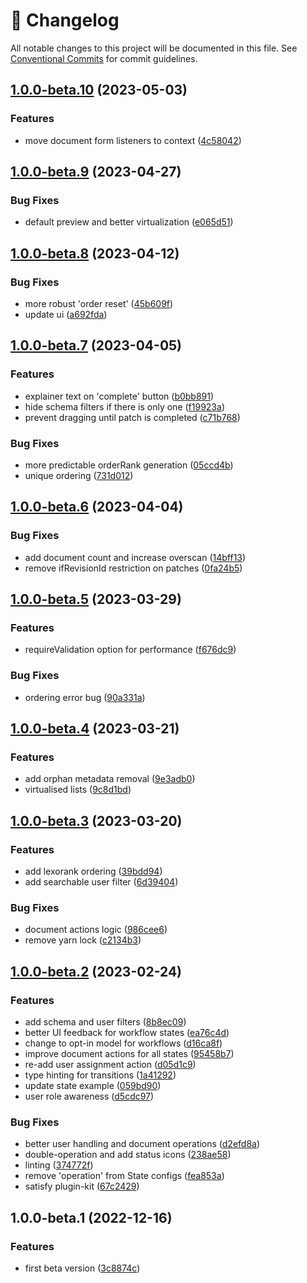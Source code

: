 <!-- markdownlint-disable --><!-- textlint-disable -->

# 📓 Changelog

All notable changes to this project will be documented in this file. See
[Conventional Commits](https://conventionalcommits.org) for commit guidelines.

## [1.0.0-beta.10](https://github.com/sanity-io/sanity-plugin-workflow/compare/v1.0.0-beta.9...v1.0.0-beta.10) (2023-05-03)

### Features

- move document form listeners to context ([4c58042](https://github.com/sanity-io/sanity-plugin-workflow/commit/4c58042d5e13fb7280d0fb4d79d99f685973a25f))

## [1.0.0-beta.9](https://github.com/sanity-io/sanity-plugin-workflow/compare/v1.0.0-beta.8...v1.0.0-beta.9) (2023-04-27)

### Bug Fixes

- default preview and better virtualization ([e065d51](https://github.com/sanity-io/sanity-plugin-workflow/commit/e065d51d17b95ce50d2f45790023173242a52c1c))

## [1.0.0-beta.8](https://github.com/sanity-io/sanity-plugin-workflow/compare/v1.0.0-beta.7...v1.0.0-beta.8) (2023-04-12)

### Bug Fixes

- more robust 'order reset' ([45b609f](https://github.com/sanity-io/sanity-plugin-workflow/commit/45b609ffabc48929eb118c9bec94f9daa9634126))
- update ui ([a692fda](https://github.com/sanity-io/sanity-plugin-workflow/commit/a692fdac6d734c87d25d39a2a89ce1fd71af6870))

## [1.0.0-beta.7](https://github.com/sanity-io/sanity-plugin-workflow/compare/v1.0.0-beta.6...v1.0.0-beta.7) (2023-04-05)

### Features

- explainer text on 'complete' button ([b0bb891](https://github.com/sanity-io/sanity-plugin-workflow/commit/b0bb89174be09fd91b9ec829a3ecdb2516f9f603))
- hide schema filters if there is only one ([f19923a](https://github.com/sanity-io/sanity-plugin-workflow/commit/f19923ab0ca4c5997a9fea678880ba4eed72bf36))
- prevent dragging until patch is completed ([c71b768](https://github.com/sanity-io/sanity-plugin-workflow/commit/c71b76841c6ca553081bdbea905d5e60de1b068e))

### Bug Fixes

- more predictable orderRank generation ([05ccd4b](https://github.com/sanity-io/sanity-plugin-workflow/commit/05ccd4bea5ef031b380c3f1d0a1dab9b595ee0fc))
- unique ordering ([731d012](https://github.com/sanity-io/sanity-plugin-workflow/commit/731d0122ad68b8f90541bd306dbde74dc6fe7ced))

## [1.0.0-beta.6](https://github.com/sanity-io/sanity-plugin-workflow/compare/v1.0.0-beta.5...v1.0.0-beta.6) (2023-04-04)

### Bug Fixes

- add document count and increase overscan ([14bff13](https://github.com/sanity-io/sanity-plugin-workflow/commit/14bff1322f78de4b0b1f91c3ec8a5e7146722064))
- remove ifRevisionId restriction on patches ([0fa24b5](https://github.com/sanity-io/sanity-plugin-workflow/commit/0fa24b52b82d50486bd5e008f478ff076865ccbe))

## [1.0.0-beta.5](https://github.com/sanity-io/sanity-plugin-workflow/compare/v1.0.0-beta.4...v1.0.0-beta.5) (2023-03-29)

### Features

- requireValidation option for performance ([f676dc9](https://github.com/sanity-io/sanity-plugin-workflow/commit/f676dc9f85d92c7ca7e17de50b48f3a97482bf74))

### Bug Fixes

- ordering error bug ([90a331a](https://github.com/sanity-io/sanity-plugin-workflow/commit/90a331a580c5f40a0aa9b7bfa4868ba0393a3ccb))

## [1.0.0-beta.4](https://github.com/sanity-io/sanity-plugin-workflow/compare/v1.0.0-beta.3...v1.0.0-beta.4) (2023-03-21)

### Features

- add orphan metadata removal ([9e3adb0](https://github.com/sanity-io/sanity-plugin-workflow/commit/9e3adb09f9088299362b7a3f8594e7089d2ae193))
- virtualised lists ([9c8d1bd](https://github.com/sanity-io/sanity-plugin-workflow/commit/9c8d1bd10022cdd933b4c1fba88b3580e2e7e132))

## [1.0.0-beta.3](https://github.com/sanity-io/sanity-plugin-workflow/compare/v1.0.0-beta.2...v1.0.0-beta.3) (2023-03-20)

### Features

- add lexorank ordering ([39bdd94](https://github.com/sanity-io/sanity-plugin-workflow/commit/39bdd944552097a3b31782e23b0553a9ab31bb5a))
- add searchable user filter ([6d39404](https://github.com/sanity-io/sanity-plugin-workflow/commit/6d3940495ff40e70c952daf3f680a773e2606970))

### Bug Fixes

- document actions logic ([986cee6](https://github.com/sanity-io/sanity-plugin-workflow/commit/986cee6d0f12b2b7e7e076fe44bca789277f5f8e))
- remove yarn lock ([c2134b3](https://github.com/sanity-io/sanity-plugin-workflow/commit/c2134b3bc031546ac85c0d9d20f4cfedb8863c48))

## [1.0.0-beta.2](https://github.com/sanity-io/sanity-plugin-workflow/compare/v1.0.0-beta.1...v1.0.0-beta.2) (2023-02-24)

### Features

- add schema and user filters ([8b8ec09](https://github.com/sanity-io/sanity-plugin-workflow/commit/8b8ec09131afa98c9b487fcc8c687e94efb743a7))
- better UI feedback for workflow states ([ea76c4d](https://github.com/sanity-io/sanity-plugin-workflow/commit/ea76c4d0a3265663fc77a3d4eea686963d77a3ae))
- change to opt-in model for workflows ([d16ca8f](https://github.com/sanity-io/sanity-plugin-workflow/commit/d16ca8f1a5c5b6f28b575731670746637ba7c47f))
- improve document actions for all states ([95458b7](https://github.com/sanity-io/sanity-plugin-workflow/commit/95458b7dcbf86894cb2620b7c7f1df9023597fb0))
- re-add user assignment action ([d05d1c9](https://github.com/sanity-io/sanity-plugin-workflow/commit/d05d1c902f2842138cbb76c944491b3f70ebbe1b))
- type hinting for transitions ([1a41292](https://github.com/sanity-io/sanity-plugin-workflow/commit/1a41292c928005eea93d40e3acbabae45001b196))
- update state example ([059bd90](https://github.com/sanity-io/sanity-plugin-workflow/commit/059bd903a622c8f775ea52f46f389a62eb573ff9))
- user role awareness ([d5cdc97](https://github.com/sanity-io/sanity-plugin-workflow/commit/d5cdc976ef3b011f9fdc65753b48e3750e485476))

### Bug Fixes

- better user handling and document operations ([d2efd8a](https://github.com/sanity-io/sanity-plugin-workflow/commit/d2efd8a15baea09932c0d10f65069a5f65c36e9e))
- double-operation and add status icons ([238ae58](https://github.com/sanity-io/sanity-plugin-workflow/commit/238ae5871b5d5313b10ad5a92e3ca34325f862fb))
- linting ([374772f](https://github.com/sanity-io/sanity-plugin-workflow/commit/374772f542c03b3a8e8f5654b2c37a09efeea2ff))
- remove 'operation' from State configs ([fea853a](https://github.com/sanity-io/sanity-plugin-workflow/commit/fea853aa9719e4985c50657e21ebb5147e24a2be))
- satisfy plugin-kit ([67c2429](https://github.com/sanity-io/sanity-plugin-workflow/commit/67c2429335b736c8e3a9a044bdfe14fbabe6473a))

## 1.0.0-beta.1 (2022-12-16)

### Features

- first beta version ([3c8874c](https://github.com/sanity-io/sanity-plugin-workflow/commit/3c8874c6b93c23a9cf789fb78dcb4e2008d1db1b))
